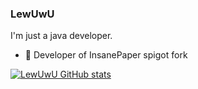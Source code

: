### LewUwU

I'm just a java developer.

- 🔭 Developer of InsanePaper spigot fork

[![LewUwU GitHub stats](https://github-readme-stats.vercel.app/api?username=lewuwu)](https://github.com/LewUwU)
